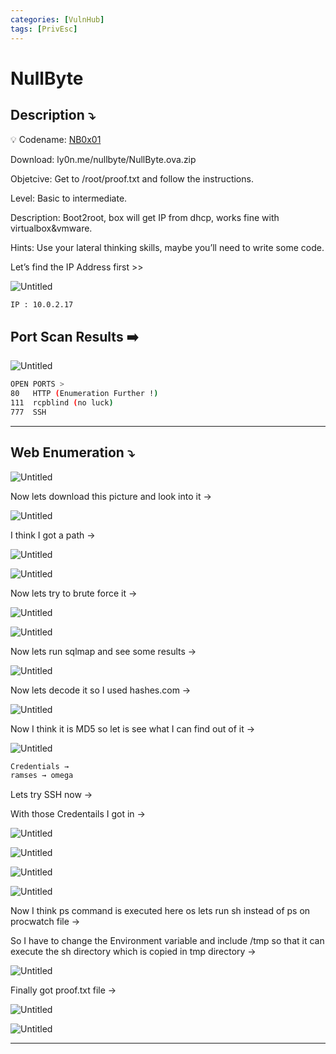 ```yaml
---
categories: [VulnHub]
tags: [PrivEsc]
---
```

# NullByte



## **Description ⤵️**


💡 Codename: [NB0x01](https://vulnhub.com/entry/nullbyte-1,126/)

Download: ly0n.me/nullbyte/NullByte.ova.zip

Objetcive: Get to /root/proof.txt and follow the instructions.

Level: Basic to intermediate.

Description: Boot2root, box will get IP from dhcp, works fine with virtualbox&vmware.

Hints: Use your lateral thinking skills, maybe you’ll need to write some code.



Let’s find the IP Address first >>

![Untitled](/Vulnhub-Files/img/NullByte/Untitled.png)

```bash
IP : 10.0.2.17
```

## Port Scan Results ➡️

![Untitled](/Vulnhub-Files/img/NullByte/Untitled%201.png)

```bash
OPEN PORTS >
80   HTTP (Enumeration Further !)
111  rcpblind (no luck)
777  SSH
```

---

## Web Enumeration ⤵️

![Untitled](/Vulnhub-Files/img/NullByte/Untitled%202.png)

Now lets download this picture and look into it →

![Untitled](/Vulnhub-Files/img/NullByte/Untitled%203.png)

I think I got a path →

![Untitled](/Vulnhub-Files/img/NullByte/Untitled%204.png)

![Untitled](/Vulnhub-Files/img/NullByte/Untitled%205.png)

Now lets try to brute force it →

![Untitled](/Vulnhub-Files/img/NullByte/Untitled%206.png)

![Untitled](/Vulnhub-Files/img/NullByte/Untitled%207.png)

Now lets run sqlmap and see some results →

![Untitled](/Vulnhub-Files/img/NullByte/Untitled%208.png)

Now lets decode it so I used hashes.com →

![Untitled](/Vulnhub-Files/img/NullByte/Untitled%209.png)

Now I think it is MD5 so let is see what I can find out of it →

![Untitled](/Vulnhub-Files/img/NullByte/Untitled%2010.png)

```bash
Credentials →
ramses → omega
```

Lets try SSH now →

With those Credentails I got in →

![Untitled](/Vulnhub-Files/img/NullByte/Untitled%2011.png)

![Untitled](/Vulnhub-Files/img/NullByte/Untitled%2012.png)

![Untitled](/Vulnhub-Files/img/NullByte/Untitled%2013.png)

![Untitled](/Vulnhub-Files/img/NullByte/Untitled%2014.png)

Now I think ps command is executed here os lets run sh instead of ps on procwatch file →

So  I have to change the Environment variable and include /tmp so that it can execute the sh directory which is copied in tmp directory →

![Untitled](/Vulnhub-Files/img/NullByte/Untitled%2015.png)

Finally got proof.txt file →

![Untitled](/Vulnhub-Files/img/NullByte/Untitled%2016.png)

![Untitled](/Vulnhub-Files/img/NullByte/Untitled%2017.png)

---